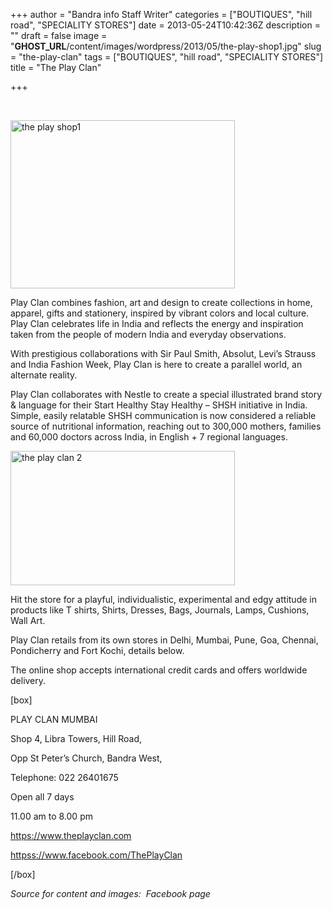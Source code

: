 +++
author = "Bandra info Staff Writer"
categories = ["BOUTIQUES", "hill road", "SPECIALITY STORES"]
date = 2013-05-24T10:42:36Z
description = ""
draft = false
image = "__GHOST_URL__/content/images/wordpress/2013/05/the-play-shop1.jpg"
slug = "the-play-clan"
tags = ["BOUTIQUES", "hill road", "SPECIALITY STORES"]
title = "The Play Clan"

+++


<p>&nbsp;</p>
<p><a href="https://i2.wp.com/bandra.info/wp-content/uploads/2013/05/the-play-shop1.jpg?ssl=1"><img loading="lazy" class=" wp-image-2022 alignright" alt="the play shop1" src="https://i2.wp.com/bandra.info/wp-content/uploads/2013/05/the-play-shop1.jpg?resize=359%2C269&#038;ssl=1" width="359" height="269" srcset="https://i2.wp.com/bandra.info/wp-content/uploads/2013/05/the-play-shop1.jpg?w=598&amp;ssl=1 598w, https://i2.wp.com/bandra.info/wp-content/uploads/2013/05/the-play-shop1.jpg?resize=300%2C224&amp;ssl=1 300w" sizes="(max-width: 359px) 100vw, 359px" data-recalc-dims="1" /></a></p>
<p>Play Clan combines fashion, art and design to create collections in home, apparel, gifts and stationery, inspired by vibrant colors and local culture. Play Clan celebrates life in India and reflects the energy and inspiration taken from the people of modern India and everyday observations.</p>
<p>With prestigious collaborations with Sir Paul Smith, Absolut, Levi&#8217;s Strauss and India Fashion Week, Play Clan is here to create a parallel world, an alternate reality.</p>
<p>Play Clan collaborates with Nestle to create a special illustrated brand story &amp; language for their Start Healthy Stay Healthy &#8211; SHSH initiative in India. Simple, easily relatable SHSH communication is now considered a reliable source of nutritional information, reaching out to 300,000 mothers, families and 60,000 doctors across India, in English + 7 regional languages.</p>
<p><a href="https://i1.wp.com/bandra.info/wp-content/uploads/2013/05/the-play-clan-2.jpg?ssl=1"><img loading="lazy" class=" wp-image-2023 alignleft" alt="the play clan 2" src="https://i1.wp.com/bandra.info/wp-content/uploads/2013/05/the-play-clan-2.jpg?resize=359%2C215&#038;ssl=1" width="359" height="215" srcset="https://i1.wp.com/bandra.info/wp-content/uploads/2013/05/the-play-clan-2.jpg?w=598&amp;ssl=1 598w, https://i1.wp.com/bandra.info/wp-content/uploads/2013/05/the-play-clan-2.jpg?resize=300%2C180&amp;ssl=1 300w" sizes="(max-width: 359px) 100vw, 359px" data-recalc-dims="1" /></a></p>
<p>Hit the store for a playful, individualistic, experimental and edgy attitude in products like T shirts, Shirts, Dresses, Bags, Journals, Lamps, Cushions, Wall Art.</p>
<p>Play Clan retails from its own stores in Delhi, Mumbai, Pune, Goa, Chennai, Pondicherry and Fort Kochi, details below.</p>
<p>The online shop accepts international credit cards and offers worldwide delivery.</p>
<p>[box]</p>
<p>PLAY CLAN MUMBAI</p>
<p>Shop 4, Libra Towers, Hill Road,</p>
<p>Opp St Peter’s Church, Bandra West,</p>
<p>Telephone: 022 26401675</p>
<p>Open all 7 days</p>
<p>11.00 am to 8.00 pm</p>
<p><a href="https://www.theplayclan.com/">https://www.theplayclan.com</a></p>
<p><a href="httpss://www.facebook.com/ThePlayClan">httpss://www.facebook.com/ThePlayClan</a></p>
<p>[/box]</p>
<p><em>Source for content and images:  Facebook page</em></p>



